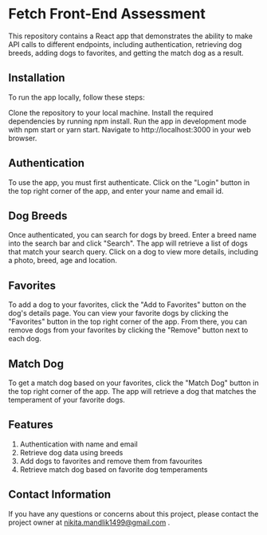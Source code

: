 # Fetch Front-End Assessment

This repository contains a React app that demonstrates the ability to make API calls to different endpoints, including authentication, retrieving dog breeds, adding dogs to favorites, and getting the match dog as a result.

## Installation

To run the app locally, follow these steps:

Clone the repository to your local machine.
Install the required dependencies by running npm install.
Run the app in development mode with npm start or yarn start.
Navigate to http://localhost:3000 in your web browser.


## Authentication
To use the app, you must first authenticate. Click on the "Login" button in the top right corner of the app, and enter your name and email id.

## Dog Breeds
Once authenticated, you can search for dogs by breed. Enter a breed name into the search bar and click "Search". The app will retrieve a list of dogs that match your search query. Click on a dog to view more details, including a photo, breed, age and location.

## Favorites
To add a dog to your favorites, click the "Add to Favorites" button on the dog's details page. You can view your favorite dogs by clicking the "Favorites" button in the top right corner of the app. From there, you can remove dogs from your favorites by clicking the "Remove" button next to each dog.

## Match Dog
To get a match dog based on your favorites, click the "Match Dog" button in the top right corner of the app. The app will retrieve a dog that matches the temperament of your favorite dogs.

## Features

1. Authentication with name and email
2. Retrieve dog data using breeds
3. Add dogs to favorites and remove them from favourites
4. Retrieve match dog based on favorite dog temperaments


## Contact Information

If you have any questions or concerns about this project, please contact the project owner at nikita.mandlik1499@gmail.com .
